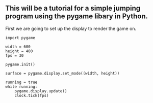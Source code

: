## This will be a tutorial for a simple jumping program using the pygame libary in Python.
First we are going to set up the display to render the game on.
```
import pygame

width = 600
height = 400
fps = 30

pygame.init()

surface = pygame.display.set_mode((width, height))

running = true
while running:
	pygame.display.update()
	clock.tick(fps)
```
